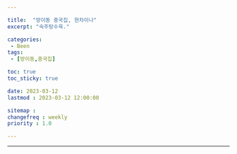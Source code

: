 ```yaml
---

title:  "방이동 중국집, 현차이나"
excerpt: "숙주탕수육."

categories:
 - Been
tags:
 - [방이동,중국집]

toc: true
toc_sticky: true

date: 2023-03-12
lastmod : 2023-03-12 12:00:00

sitemap :
changefreq : weekly
priority : 1.0

---
```

---
